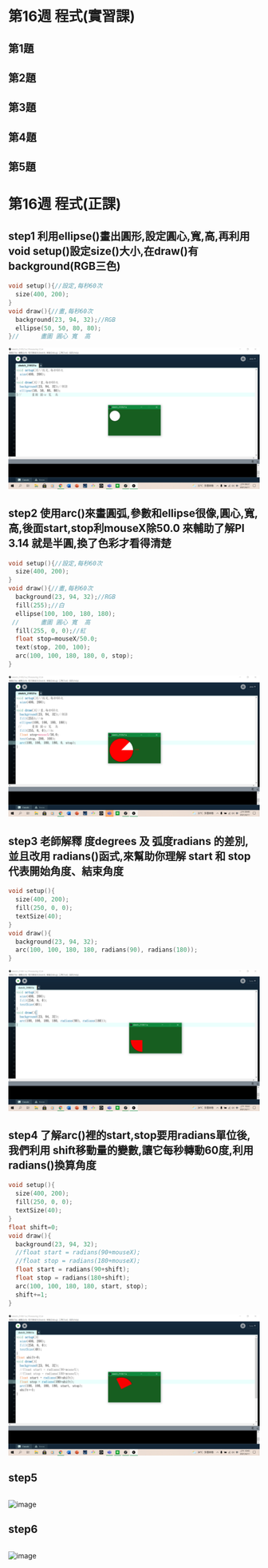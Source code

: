 # 第16週 程式(實習課)
## 第1題
## 第2題
## 第3題
## 第4題
## 第5題


# 第16週 程式(正課)
## step1 利用ellipse()畫出圓形,設定圓心,寬,高,再利用void setup()設定size()大小,在draw()有background(RGB三色)
```c
void setup(){//設定,每秒60次
  size(400, 200);
}
void draw(){//畫,每秒60次
  background(23, 94, 32);//RGB
  ellipse(50, 50, 80, 80);
}//      畫圖 圓心 寬  高
```
![image](https://raw.githubusercontent.com/xytungg/2020cce/gh-pages/week16/week16-1.png)
## step2 使用arc()來畫圓弧,參數和ellipse很像,圓心,寬,高,後面start,stop利mouseX除50.0 來輔助了解PI 3.14 就是半圓,換了色彩才看得清楚
```c
void setup(){//設定,每秒60次
  size(400, 200);
}
void draw(){//畫,每秒60次
  background(23, 94, 32);//RGB
  fill(255);//白
  ellipse(100, 100, 180, 180);
 //      畫圖 圓心 寬  高
  fill(255, 0, 0);//紅
  float stop=mouseX/50.0;
  text(stop, 200, 100);
  arc(100, 100, 180, 180, 0, stop);
}
```
![image](https://raw.githubusercontent.com/xytungg/2020cce/gh-pages/week16/week16-2.png)
## step3 老師解釋 度degrees 及 弧度radians 的差別, 並且改用 radians()函式,來幫助你理解 start 和 stop 代表開始角度、結束角度 
```c
void setup(){
  size(400, 200);
  fill(250, 0, 0);
  textSize(40);
}
void draw(){
  background(23, 94, 32);
  arc(100, 100, 180, 180, radians(90), radians(180));
}
```
![image](https://raw.githubusercontent.com/xytungg/2020cce/gh-pages/week16/week16-3.png)
## step4 了解arc()裡的start,stop要用radians單位後,我們利用 shift移動量的變數,讓它每秒轉動60度,利用radians()換算角度
```c
void setup(){
  size(400, 200);
  fill(250, 0, 0);
  textSize(40);
}
float shift=0;
void draw(){
  background(23, 94, 32);
  //float start = radians(90+mouseX);
  //float stop = radians(180+mouseX);
  float start = radians(90+shift);
  float stop = radians(180+shift);
  arc(100, 100, 180, 180, start, stop);
  shift+=1;
}
```
![image](https://raw.githubusercontent.com/xytungg/2020cce/gh-pages/week16/week16-4.png)
## step5
```c

```
![image]()
## step6
```c

```
![image]()



